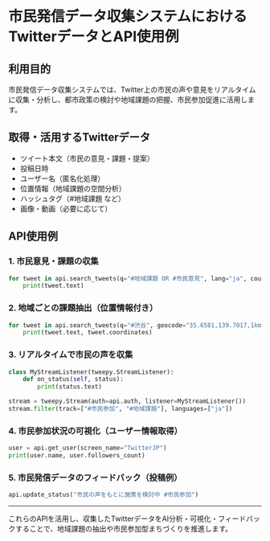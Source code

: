 # 市民発信データ収集システムにおけるTwitterデータとAPI使用例

## 利用目的

市民発信データ収集システムでは、Twitter上の市民の声や意見をリアルタイムに収集・分析し、都市政策の検討や地域課題の把握、市民参加促進に活用します。

## 取得・活用するTwitterデータ
- ツイート本文（市民の意見・課題・提案）
- 投稿日時
- ユーザー名（匿名化処理）
- 位置情報（地域課題の空間分析）
- ハッシュタグ（#地域課題 など）
- 画像・動画（必要に応じて）

## API使用例

### 1. 市民意見・課題の収集
```python
for tweet in api.search_tweets(q="#地域課題 OR #市民意見", lang="ja", count=100):
    print(tweet.text)
```

### 2. 地域ごとの課題抽出（位置情報付き）
```python
for tweet in api.search_tweets(q="#渋谷", geocode="35.6581,139.7017,1km", count=50):
    print(tweet.text, tweet.coordinates)
```

### 3. リアルタイムで市民の声を収集
```python
class MyStreamListener(tweepy.StreamListener):
    def on_status(self, status):
        print(status.text)

stream = tweepy.Stream(auth=api.auth, listener=MyStreamListener())
stream.filter(track=["#市民参加", "#地域課題"], languages=["ja"])
```

### 4. 市民参加状況の可視化（ユーザー情報取得）
```python
user = api.get_user(screen_name="TwitterJP")
print(user.name, user.followers_count)
```

### 5. 市民発信データのフィードバック（投稿例）
```python
api.update_status("市民の声をもとに施策を検討中 #市民参加")
```

---

これらのAPIを活用し、収集したTwitterデータをAI分析・可視化・フィードバックすることで、地域課題の抽出や市民参加型まちづくりを推進します。
